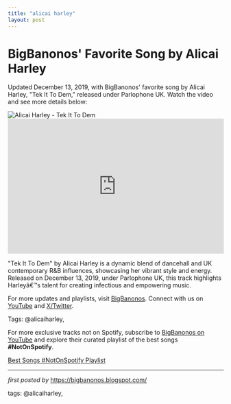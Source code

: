 ```yaml
---
title: "alicai harley"
layout: post
---
```

<!-- Post Title -->
<h1 >BigBanonos' Favorite Song by Alicai Harley</h1> <!-- Introductory Text -->
<p >Updated December 13, 2019, with BigBanonos' favorite song by Alicai Harley, "Tek It To Dem," released under Parlophone UK. Watch the video and see more details below:</p> <!-- Featured Image -->
<div > <img src="https://yt3.googleusercontent.com/J659Io1Jw3VavKZmLJhXnEDEQyTdebqif4OxqVrkMsfStZAQzTnHj_sSSdgDnrT_qReQtwjh=s900-c-k-c0x00ffffff-no-rj" alt="Alicai Harley - Tek It To Dem" />
</div> <!-- YouTube Video Embed -->
<div > <iframe width="100%" height="315" src="https://www.youtube.com/embed/SyGkeG4Tvrk" title="Alicai Harley - Tek It To Dem (Official Video)" frameborder="0" allow="accelerometer; autoplay; clipboard-write; encrypted-media; gyroscope; picture-in-picture; web-share" referrerpolicy="strict-origin-when-cross-origin" allowfullscreen></iframe>
</div> <!-- Song Information -->
<div > <p>"Tek It To Dem" by Alicai Harley is a dynamic blend of dancehall and UK contemporary R&B influences, showcasing her vibrant style and energy. Released on December 13, 2019, under Parlophone UK, this track highlights Harleyâ€™s talent for creating infectious and empowering music.</p>
</div> <!-- Footer Links -->
<div > <p>For more updates and playlists, visit <a href="https://bigbanonos.blogspot.com/" target="_blank">BigBanonos</a>. Connect with us on <a href="https://www.youtube.com/@BigBanonos" target="_blank">YouTube</a> and <a href="https://x.com/bigbanonos" target="_blank">X/Twitter</a>.</p>
</div> <!-- Tags -->
<p >Tags: @alicaiharley,</p>


<!--Subscribe and Playlist Links-->
<div>
    <p>For more exclusive tracks not on Spotify, subscribe to <a href="https://www.youtube.com/@BigBanonos" target="_blank">BigBanonos on YouTube</a> and explore their curated playlist of the best songs <strong>#NotOnSpotify</strong>.</p>
    <p><a href="https://www.youtube.com/playlist?list=PLtuNtuTatqI0kFahUCbtbfenC_ET5O_tr" target="_blank">Best Songs #NotOnSpotify Playlist<br /></a></p></div>

<hr />

<p><em>first posted by</em> <a href="https://bigbanonos.blogspot.com/" rel="noopener" target="_new">https://bigbanonos.blogspot.com/</a></p>

<p>tags: @alicaiharley,</p>
